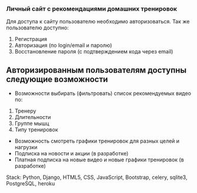 ### Личный сайт с рекомендациями домашних тренировок 

Для доступа к сайту пользователю необходимо авторизоваться. Так же пользователю доступно:

1. Регистрация 
2. Авторизация (по login/email и паролю)
3. Восстановление пароля (с подтверждением кода через email)

## Авторизированным пользователям доступны следующие возможности

- Возможности выбирать (фильтровать) список рекомендуемых видео по:

1. Тренеру
2. Длительности
3. Группе мышц
4. Типу тренировок

- Возможность смотреть графики тренировок для разных целей и нагрузки 
- Подписка на новости и акции (в разработке)
- Платная подписка на новые видео и новые графики тренировок (в разработке)

Stack: Python, Django, HTML5, CSS, JavaScript, Bootstrap, celery, sqlite3, PostgreSQL, heroku

